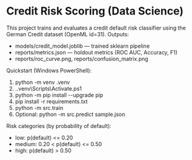 # Credit Risk Scoring (Data Science)

This project trains and evaluates a credit default risk classifier using the German Credit dataset (OpenML id=31).
Outputs:
- models/credit_model.joblib — trained sklearn pipeline
- reports/metrics.json — holdout metrics (ROC AUC, Accuracy, F1)
- reports/roc_curve.png, reports/confusion_matrix.png

Quickstart (Windows PowerShell):
1) python -m venv .venv
2) .\.venv\Scripts\Activate.ps1
3) python -m pip install --upgrade pip
4) pip install -r requirements.txt
5) python -m src.train
6) Optional: python -m src.predict sample.json

Risk categories (by probability of default):
- low: p(default) <= 0.20
- medium: 0.20 < p(default) <= 0.50
- high: p(default) > 0.50